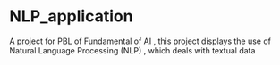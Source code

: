 # NLP_application
A project for PBL of Fundamental of AI , this project displays the use of Natural Language Processing (NLP) , which deals with textual data
